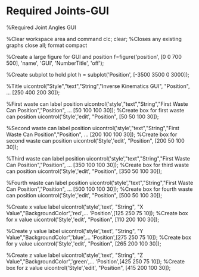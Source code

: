 # Required Joints-GUI

%Required Joint Angles GUI

%Clear workspace area and command 
clc;
clear;
%Closes any existing graphs 
close all; 
format compact

%Create a large figure for GUI and position
f=figure('position', [0 0 700 500], 'name', 'GUI', 'NumberTitle', 'off');

%Create subplot to hold plot 
h = subplot('Position', [-3500 3500 0 3000]);

%Title
uicontrol("Style","text","String","Inverse Kinematics GUI", "Position", ...
    [250 400 200 30]);

%First waste can label position 
uicontrol('style',"text","String","First Waste Can Position","Position", ...
    [50 100 100 30]);
%Create box for first waste can position
uicontrol('Style','edit', "Position", [50 50 100 30]); 

%Second waste can label position
uicontrol('style',"text","String","First Waste Can Position","Position", ...
    [200 100 100 30]);
%Create box for second waste can position
uicontrol('Style','edit', "Position", [200 50 100 30]); 

%Third waste can label position
uicontrol('style',"text","String","First Waste Can Position","Position", ...
    [350 100 100 30]);
%Create box for third waste can position
uicontrol('Style','edit', "Position", [350 50 100 30]); 

%Fourth waste can label position
uicontrol('style',"text","String","First Waste Can Position","Position", ...
    [500 100 100 30]);
%Create box for fourth waste can position
uicontrol('Style','edit', "Position", [500 50 100 30]); 

%Create x value label 
uicontrol('style','text', "String", "X Value","BackgroundColor",'red',...
    'Position',[125 250 75 10]);
%Create box for x value
uicontrol('Style','edit', "Position", [110 200 100 30]);

%Create y value label 
uicontrol('style','text', "String", "Y Value","BackgroundColor",'blue',...
    'Position',[275 250 75 10]);
%Create box for y value
uicontrol('Style','edit', "Position", [265 200 100 30]);

%Create z value label 
uicontrol('style','text', "String", "Z Value","BackgroundColor",'green',...
    'Position',[425 250 75 10]);
%Create box for z value
uicontrol('Style','edit', "Position", [415 200 100 30]);

